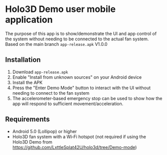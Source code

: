 # Holo3D Demo user mobile application

The purpose of this app is to show/demonstrate the UI and app control of the system without needing to be connected to the actual fan system.
Based on the main branch `app-release.apk` V1.0.0

## Installation
1. Download `app-release.apk`
2. Enable "Install from unknown sources" on your Android device
3. Install the APK
4. Press the "Enter Demo Mode" button to interact with the UI without needing to connect to the fan system
5. The accelerometer-based emergency stop can be used to show how the app will respond to sufficient movement/acceleration.

## Requirements
- Android 5.0 (Lollipop) or higher
- Holo3D fan system with a Wi‑Fi hotspot (not required if using the Holo3D Demo from https://github.com/LxttleSplat42U/holo3d/tree/Demo-mode)

